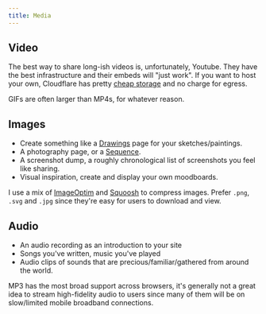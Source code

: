 ```yaml
---
title: Media
---
```



## Video
The best way to share long-ish videos is, unfortunately, Youtube. They have the best infrastructure and their embeds will "just work". If you want to host your own, Cloudflare has pretty [cheap storage](https://developers.cloudflare.com/r2/pricing/) and no charge for egress.

GIFs are often larger than MP4s, for whatever reason. 


## Images
- Create something like a [Drawings](https://macwright.com/drawings/) page for your sketches/paintings.
- A photography page, or a [Sequence](https://brandur.org/sequences).
- A screenshot dump, a roughly chronological list of screenshots you feel like sharing.
- Visual inspiration, create and display your own moodboards.

I use a mix of [ImageOptim](https://imageoptim.com/mac) and [Squoosh](https://squoosh.app/) to compress images. Prefer `.png`, `.svg` and `.jpg` since they're easy for users to download and view.


## Audio

- An audio recording as an introduction to your site
- Songs you've written, music you've played
- Audio clips of sounds that are precious/familiar/gathered from around the world.

MP3 has the most broad support across browsers, it's generally not a great idea to stream high-fidelity audio to users since many of them will be on slow/limited mobile broadband connections.

<!-- Fonts -->